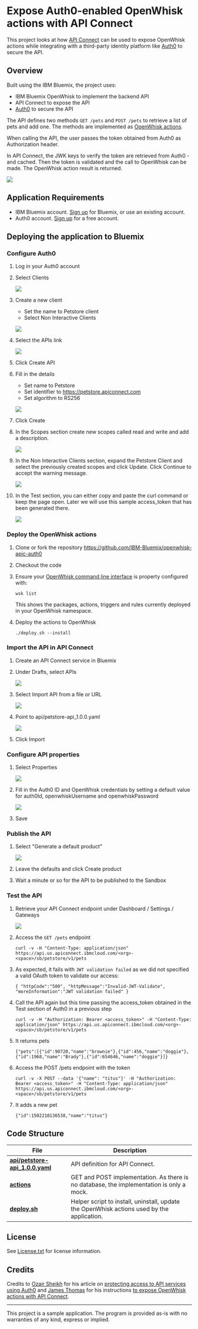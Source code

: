 # Expose Auth0-enabled OpenWhisk actions with API Connect

This project looks at how <a href="https://console.bluemix.net/catalog/services/APIConnect">API Connect</a> can be used to expose OpenWhisk actions while integrating with a third-party identity platform like <a href="https://auth0.com/">Auth0</a> to secure the API.

## Overview

Built using the IBM Bluemix, the project uses:
* IBM Bluemix OpenWhisk to implement the backend API
* API Connect to expose the API
* [Auth0](https://auth0.com/) to secure the API

The API defines two methods `GET /pets` and `POST /pets` to retrieve a list of pets and add one. The methods are implemented as [OpenWhisk actions](./actions).

When calling the API, the user passes the token obtained from Auth0 as Authorization header.

In API Connect, the JWK keys to verify the token are retrieved from Auth0 - and cached. Then the token is validated and the call to OpenWhisk can be made. The OpenWhisk action result is returned.

   ![](./xdocs/apic-flow.png)


## Application Requirements

* IBM Bluemix account. [Sign up][bluemix_signup_url] for Bluemix, or use an existing account.
* Auth0 account. [Sign up](https://auth0.com/) for a free account.

## Deploying the application to Bluemix

### Configure Auth0

1. Log in your Auth0 account

1. Select Clients

   ![](./xdocs/auth0-create-client.png)

1. Create a new client
   * Set the name to Petstore client
   * Select Non Interactive Clients

   ![](./xdocs/auth0-create-client-dialog.png)

1. Select the APIs link

   ![](./xdocs/auth0-apis.png)

1. Click Create API

1. Fill in the details
   * Set name to Petstore
   * Set identifier to https://petstore.apiconnect.com
   * Set algorithm to RS256

   ![](./xdocs/auth0-create-api.png)

1. Click Create

1. In the Scopes section create new scopes called read and write and add a description.

   ![](./xdocs/auth0-create-scopes.png)

1. In the Non Interactive Clients section, expand the Petstore Client and select the previously created scopes and click Update. Click Continue to accept the warning message.

   ![](./xdocs/auth0-authorize-client.png)

1. In the Test section, you can either copy and paste the curl command or keep the page open. Later we will use this sample access_token that has been generated there.

   ![](./xdocs/auth0-test-client.png)

### Deploy the OpenWhisk actions

1. Clone or fork the repository https://github.com/IBM-Bluemix/openwhisk-apic-auth0

1. Checkout the code

1. Ensure your [OpenWhisk command line interface](https://console.ng.bluemix.net/openwhisk/cli) is property configured with:

   ```
   wsk list
   ```

   This shows the packages, actions, triggers and rules currently deployed in your OpenWhisk namespace.

1. Deploy the actions to OpenWhisk

   ```
   ./deploy.sh --install
   ```

### Import the API in API Connect

1. Create an API Connect service in Bluemix

1. Under Drafts, select APIs

   ![](./xdocs/apic-select-drafts.png)

1. Select Import API from a file or URL

   ![](./xdocs/apic-select-import.png)

1. Point to api/petstore-api_1.0.0.yaml

   ![](./xdocs/apic-select-petstore-api.png)

1. Click Import

### Configure API properties

1. Select Properties

   ![](./xdocs/apic-select-properties.png)

1. Fill in the Auth0 ID and OpenWhisk credentials by setting a default value for auth0Id, openwhiskUsername and openwhiskPassword

   ![](./xdocs/apic-set-properties.png)

1. Save

### Publish the API

1. Select "Generate a default product"

   ![](./xdocs/apic-generate-default-product.png)

1. Leave the defaults and click Create product

1. Wait a minute or so for the API to be published to the Sandbox

### Test the API

1. Retrieve your API Connect endpoint under Dashboard / Settings / Gateways

   ![](./xdocs/apic-endpoint.png)

1. Access the `GET /pets` endpoint

   ```
   curl -v -H "Content-Type: application/json" https://api.us.apiconnect.ibmcloud.com/<org>-<space>/sb/petstore/v1/pets
   ```

1. As expected, it fails with `JWT validation failed` as we did not specified a valid OAuth token to validate our access:

   ```
   { "httpCode":"500", "httpMessage":"Invalid-JWT-Validate", "moreInformation":"JWT validation failed" }
   ```

1. Call the API again but this time passing the access_token obtained in the Test section of Auth0 in a previous step

   ```
   curl -v -H "Authorization: Bearer <access_token>" -H "Content-Type: application/json" https://api.us.apiconnect.ibmcloud.com/<org>-<space>/sb/petstore/v1/pets
   ```

1. It returns pets

   ```
   {"pets":[{"id":90720,"name":"brownie"},{"id":456,"name":"doggie"},{"id":1968,"name":"Brady"},{"id":654646,"name":"doggie"}]}
   ```

1. Access the POST /pets endpoint with the token

   ```
   curl -v -X POST --data '{"name": "titus"}' -H "Authorization: Bearer <access_token>" -H "Content-Type: application/json" https://api.us.apiconnect.ibmcloud.com/<org>-<space>/sb/petstore/v1/pets
   ```

1. It adds a new pet

   ```
   {"id":1502210136538,"name":"titus"}
   ```

## Code Structure

| File | Description |
| ---- | ----------- |
|[**api/petstore-api_1.0.0.yaml**](api/petstore-api_1.0.0.yaml)| API definition for API Connect. |
|[**actions**](actions)|GET and POST implementation. As there is no database, the implementation is only a mock.|
|[**deploy.sh**](deploy.sh)|Helper script to install, uninstall, update the OpenWhisk actions used by the application.|

## License

See [License.txt](License.txt) for license information.

## Credits

Credits to <a href="https://www.linkedin.com/in/ozairsheikh/">Ozair Sheikh</a> for his article on <a href="https://developer.ibm.com/apiconnect/2017/06/16/protect-access-to-api-services-with-auth0-jwt/">protecting access to API services using Auth0</a> and <a href="https://twitter.com/thomasj">James Thomas</a> for his instructions <a href="http://jamesthom.as/blog/2016/04/26/serverless-apis-with-openwhisk-and-api-connect/">to expose OpenWhisk actions with API Connect</a>.

---

This project is a sample application. The program is provided as-is with no warranties of any kind, express or implied.

[bluemix_signup_url]: https://console.ng.bluemix.net/?cm_mmc=GitHubReadMe
